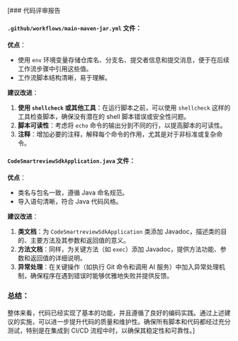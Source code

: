 [### 代码评审报告

#### `.github/workflows/main-maven-jar.yml` 文件：

**优点**：
- 使用 `env` 环境变量存储仓库名、分支名、提交者信息和提交消息，便于在后续工作流步骤中引用这些值。
- 工作流脚本结构清晰，易于理解。

**建议改进**：
1. **使用 `shellcheck` 或其他工具**：在运行脚本之前，可以使用 `shellcheck` 这样的工具检查脚本，确保没有潜在的 shell 脚本错误或安全性问题。
2. **脚本可读性**：考虑将 `echo` 命令的输出分到不同的行，以提高脚本的可读性。
3. **注释**：增加必要的注释，解释每个命令的作用，尤其是对于非标准或复杂命令。

#### `CodeSmartreviewSdkApplication.java` 文件：

**优点**：
- 类名与包名一致，遵循 Java 命名规范。
- 导入语句清晰，符合 Java 代码风格。

**建议改进**：
1. **类文档**：为 `CodeSmartreviewSdkApplication` 类添加 Javadoc，描述类的目的、主要方法及其参数和返回值的意义。
2. **方法文档**：同样，为关键方法（如 `exec`）添加 Javadoc，提供方法功能、参数和返回值的详细说明。
3. **异常处理**：在关键操作（如执行 Git 命令和调用 AI 服务）中加入异常处理机制，确保程序在遇到错误时能够优雅地失败并提供反馈。

### 总结：
整体来看，代码已经实现了基本的功能，并且遵循了良好的编码实践。通过上述建议的实施，可以进一步提升代码的质量和维护性。确保所有脚本和代码都经过充分测试，特别是在集成到 CI/CD 流程中时，以确保其稳定性和可靠性。]
